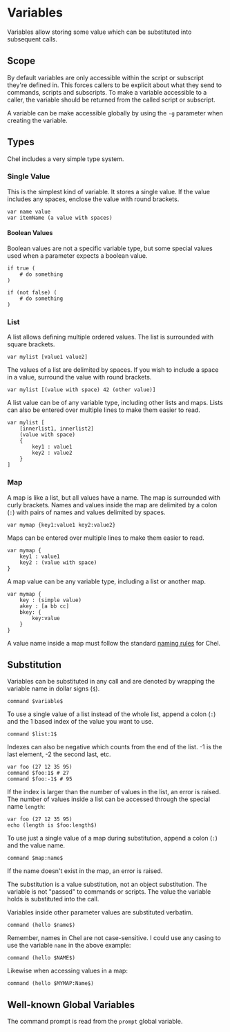 # Variables #

Variables allow storing some value which can be substituted into subsequent calls.

## Scope ##

By default variables are only accessible within the script or subscript they're defined in. This forces callers to be explicit about what they send to commands, scripts and subscripts. To make a variable accessible to a caller, the variable should be returned from the called script or subscript.

A variable can be make accessible globally by using the `-g` parameter when creating the variable.

## Types ##

Chel includes a very simple type system.

### Single Value ###

This is the simplest kind of variable. It stores a single value. If the value includes any spaces, enclose the value with round brackets.

    var name value
    var itemName (a value with spaces)

#### Boolean Values ####

Boolean values are not a specific variable type, but some special values used when a parameter expects a boolean value.

    if true (
        # do something
    )

    if (not false) (
        # do something
    )

### List ###

A list allows defining multiple ordered values. The list is surrounded with square brackets.

    var mylist [value1 value2]

The values of a list are delimited by spaces. If you wish to include a space in a value, surround the value with round brackets.

    var mylist [(value with space) 42 (other value)]

A list value can be of any variable type, including other lists and maps. Lists can also be entered over multiple lines to make them easier to read.

    var mylist [
        [innerlist1, innerlist2]
        (value with space)
        {
            key1 : value1
            key2 : value2
        }
    ]

### Map ###

A map is like a list, but all values have a name. The map is surrounded with curly brackets. Names and values inside the map are delimited by a colon (`:`) with pairs of names and values delimited by spaces.

    var mymap {key1:value1 key2:value2}

Maps can be entered over multiple lines to make them easier to read.

    var mymap {
        key1 : value1
        key2 : (value with space)
    }

A map value can be any variable type, including a list or another map.

    var mymap {
        key : (simple value)
        akey : [a bb cc]
        bkey: {
            key:value
        }
    }

A value name inside a map must follow the standard [naming rules](naming-rules.md) for Chel.

## Substitution ##

Variables can be substituted in any call and are denoted by wrapping the variable name in dollar signs (`$`).

    command $variable$

To use a single value of a list instead of the whole list, append a colon (`:`) and the 1 based index of the value you want to use.

    command $list:1$

Indexes can also be negative which counts from the end of the list. -1 is the last element, -2 the second last, etc.

    var foo (27 12 35 95)
    command $foo:1$ # 27
    command $foo:-1$ # 95

If the index is larger than the number of values in the list, an error is raised. The number of values inside a list can be accessed through the special name `length`:

    var foo (27 12 35 95)
    echo (length is $foo:length$)

To use just a single value of a map during substitution, append a colon (`:`) and the value name.

    command $map:name$

If the name doesn't exist in the map, an error is raised.

The substitution is a value substitution, not an object substitution. The variable is not "passed" to commands or scripts. The value the variable holds is substituted into the call.

Variables inside other parameter values are substituted verbatim.

    command (hello $name$)

Remember, names in Chel are not case-sensitive. I could use any casing to use the variable `name` in the above example:

    command (hello $NAME$)

Likewise when accessing values in a map:

    command (hello $MYMAP:Name$)

## Well-known Global Variables ##

The command prompt is read from the `prompt` global variable.
